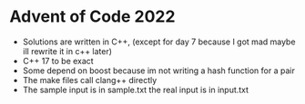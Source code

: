 # Advent of Code 2022

- Solutions are written in C++, (except for day 7 because I got mad maybe ill rewrite it in c++ later)
- C++ 17 to be exact
- Some depend on boost because im not writing a hash function for a pair
- The make files call clang++ directly
- The sample input is in sample.txt the real input is in input.txt
